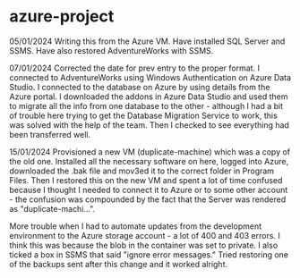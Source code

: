 # azure-project

05/01/2024
Writing this from the Azure VM. Have installed SQL Server and SSMS. Have also restored AdventureWorks with SSMS.


07/01/2024
Corrected the date for prev entry to the proper format. I connected to AdventureWorks using Windows Authentication on Azure Data Studio. I connected to the database on Azure by using details from the Azure portal. I downloaded the addons in Azure Data Studio and used them to migrate all the info from one database to the other - although I had a bit of trouble here trying to get the Database Migration Service to work, this was solved with the help of the team. Then I checked to see everything had been transferred well.

15/01/2024
Provisioned a new VM (duplicate-machine) which was a copy of the old one. Installed all the necessary software on here, logged into Azure, downloaded the .bak file and mov3ed it to the correct folder in Program Files. Then I restored this on the new VM and spent a lot of time confused because I thought I needed to connect it to Azure or to some other account - the confusion was compounded by the fact that the Server was rendered as "duplicate-machi...".

More trouble when I had to automate updates from the development environment to the Azure storage account - a lot of 400 and 403 errors. I think this was because the blob in the container was set to private. I also ticked a box in SSMS that said "ignore error messages." Tried restoring one of the backups sent after this change and it worked alright.
